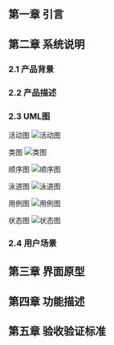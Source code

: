 ## 第一章 引言
## 第二章 系统说明
### 2.1 产品背景
### 2.2 产品描述
### 2.3 UML图
活动图
![活动图](https://user-images.githubusercontent.com/45121994/115260868-ba0b3e80-a165-11eb-9518-03f2c101b782.png)

类图
![类图](https://user-images.githubusercontent.com/45121994/115260889-bd062f00-a165-11eb-993a-cfe0f592c87f.png)

顺序图
![顺序图](https://user-images.githubusercontent.com/45121994/115260902-c0011f80-a165-11eb-9559-8a864138a8f5.png)

泳道图
![泳道图](https://user-images.githubusercontent.com/45121994/115260912-c2637980-a165-11eb-8c9f-dfac341a158b.png)

用例图
![用例图](https://user-images.githubusercontent.com/45121994/115260922-c4c5d380-a165-11eb-86ab-574cb78269da.png)

状态图
![状态图](https://user-images.githubusercontent.com/45121994/115260939-c7282d80-a165-11eb-8772-22c413c6abba.png)

### 2.4 用户场景
## 第三章 界面原型
## 第四章 功能描述
## 第五章 验收验证标准

